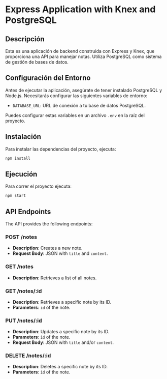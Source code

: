 # Express Application with Knex and PostgreSQL

## Descripción

Esta es una aplicación de backend construida con Express y Knex, que proporciona una API para manejar notas. Utiliza PostgreSQL como sistema de gestión de bases de datos.

## Configuración del Entorno

Antes de ejecutar la aplicación, asegúrate de tener instalado PostgreSQL y Node.js. Necesitarás configurar las siguientes variables de entorno:

- `DATABASE_URL`: URL de conexión a tu base de datos PostgreSQL.

Puedes configurar estas variables en un archivo `.env` en la raíz del proyecto.

## Instalación

Para instalar las dependencias del proyecto, ejecuta:

```bash
npm install
```

## Ejecución

Para correr el proyecto ejecuta:

```bash
npm start
```

## API Endpoints

The API provides the following endpoints:

### POST /notes

- **Description**: Creates a new note.
- **Request Body**: JSON with `title` and `content`.

### GET /notes

- **Description**: Retrieves a list of all notes.

### GET /notes/:id

- **Description**: Retrieves a specific note by its ID.
- **Parameters**: `id` of the note.

### PUT /notes/:id

- **Description**: Updates a specific note by its ID.
- **Parameters**: `id` of the note.
- **Request Body**: JSON with `title` and/or `content`.

### DELETE /notes/:id

- **Description**: Deletes a specific note by its ID.
- **Parameters**: `id` of the note.
